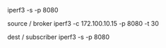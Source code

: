 iperf3 -s -p 8080

source / broker
iperf3 -c 172.100.10.15 -p 8080 -t 30

dest / subscriber
iperf3 -s -p 8080